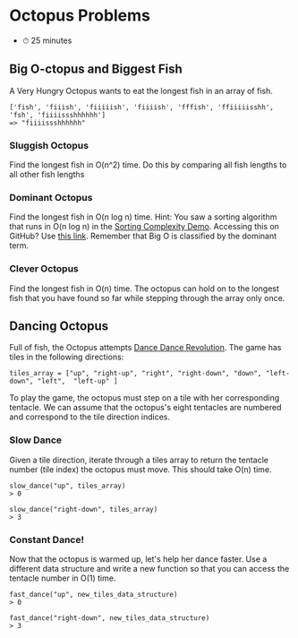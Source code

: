 # Octopus Problems

*   ⏱ 25 minutes
## Big O-ctopus and Biggest Fish

A Very Hungry Octopus wants to eat the longest fish in an array of fish.
```
['fish', 'fiiish', 'fiiiiish', 'fiiiish', 'fffish', 'ffiiiiisshh', 'fsh', 'fiiiissshhhhhh']
=> "fiiiissshhhhhh"
```

### Sluggish Octopus

Find the longest fish in O(n^2) time. Do this by comparing all fish lengths to all other fish lengths

### Dominant Octopus

Find the longest fish in O(n log n) time. Hint: You saw a sorting algorithm that runs in O(n log n) in the [Sorting Complexity Demo](sorting-complexity). Accessing this on GitHub? Use [this link](https://github.com/appacademy/curriculum/blob/master/ruby/homeworks/sorting_demo). Remember that Big O is classified by the dominant term.

### Clever Octopus

Find the longest fish in O(n) time. The octopus can hold on to the longest fish that you have found so far while stepping through the array only once.

## Dancing Octopus

Full of fish, the Octopus attempts [Dance Dance Revolution](https://en.wikipedia.org/wiki/Dance_Dance_Revolution). The game has tiles in the following directions:
```
tiles_array = ["up", "right-up", "right", "right-down", "down", "left-down", "left",  "left-up" ]
```
To play the game, the octopus must step on a tile with her corresponding tentacle. We can assume that the octopus's eight tentacles are numbered and correspond to the tile direction indices.

### Slow Dance

Given a tile direction, iterate through a tiles array to return the tentacle number (tile index) the octopus must move. This should take O(n) time.
```
slow_dance("up", tiles_array)
> 0

slow_dance("right-down", tiles_array)
> 3
```
### Constant Dance!

Now that the octopus is warmed up, let's help her dance faster. Use a different data structure and write a new function so that you can access the tentacle number in O(1) time.
```
fast_dance("up", new_tiles_data_structure)
> 0

fast_dance("right-down", new_tiles_data_structure)
> 3
```